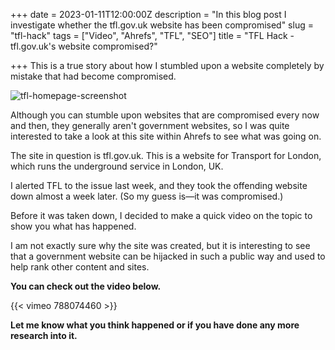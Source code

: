 +++
date = 2023-01-11T12:00:00Z
description = "In this blog post I investigate whether the tfl.gov.uk website has been compromised"
slug = "tfl-hack"
tags = ["Video", "Ahrefs", "TFL", "SEO"]
title = "TFL Hack - tfl.gov.uk's website compromised?"

+++
This is a true story about how I stumbled upon a website completely by mistake that had become compromised.

![tfl-homepage-screenshot](/img/tfl-home-page-screenshot.png "TFL Homepage Screenshot")

Although you can stumble upon websites that are compromised every now and then, they generally aren't government websites, so I was quite interested to take a look at this site within Ahrefs to see what was going on.

The site in question is tfl.gov.uk. This is a website for Transport for London, which runs the underground service in London, UK.

I alerted TFL to the issue last week, and they took the offending website down almost a week later. (So my guess is—it was compromised.)

Before it was taken down, I decided to make a quick video on the topic to show you what has happened.

I am not exactly sure why the site was created, but it is interesting to see that a government website can be hijacked in such a public way and used to help rank other content and sites.

**You can check out the video below.**

{{< vimeo 788074460 >}}

**Let me know what you think happened or if you have done any more research into it.**